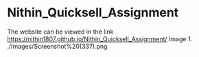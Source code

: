 # Nithin_Quicksell_Assignment

The website can be viewed in the link https://nithin1807.github.io/Nithin_Quicksell_Assignment/
Image 1.
./Images/Screenshot%20(337).png
